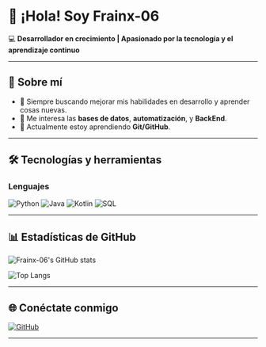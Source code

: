 
# 👋 ¡Hola! Soy Frainx-06

💻 **Desarrollador en crecimiento | Apasionado por la tecnología y el aprendizaje continuo**

---

## 🚀 Sobre mí
- 🎯 Siempre buscando mejorar mis habilidades en desarrollo y aprender cosas nuevas.
- 🧠 Me interesa las **bases de datos**, **automatización**, y **BackEnd**.
- 🌱 Actualmente estoy aprendiendo **Git/GitHub**.

---

## 🛠️ Tecnologías y herramientas
### Lenguajes
![Python](https://img.shields.io/badge/Python-3776AB?style=for-the-badge&logo=python&logoColor=white)
![Java](https://img.shields.io/badge/Java-007396?style=for-the-badge&logo=openjdk&logoColor=white)
![Kotlin](https://img.shields.io/badge/Kotlin-0095D5?style=for-the-badge&logo=kotlin&logoColor=white)
![SQL](https://img.shields.io/badge/SQL-4479A1?style=for-the-badge&logo=postgresql&logoColor=white)


---

## 📊 Estadísticas de GitHub
![Frainx-06's GitHub stats](https://github-readme-stats.vercel.app/api?username=Frainx-06&show_icons=true&theme=tokyonight)

![Top Langs](https://github-readme-stats.vercel.app/api/top-langs/?username=Frainx-06&layout=compact&theme=tokyonight)

---

## 🌐 Conéctate conmigo
[![GitHub](https://img.shields.io/badge/GitHub-Frainx--06-181717?style=for-the-badge&logo=github)](https://github.com/Frainx-06)

---
